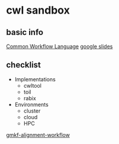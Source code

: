 # cwl sandbox
## basic info
[Common Workflow Language](http://www.commonwl.org)
[google slides](https://goo.gl/RFuU0Y)

## checklist
- Implementations
  - cwltool
  - toil
  - rabix
- Environments
  - cluster
  - cloud
  - HPC

[gmkf-alignment-workflow](https://view.commonwl.org/workflows/github.com/kids-first/kf-alignment-workflow/blob/master/workflows/kfdrc_alignment_pipeline.cwl)
